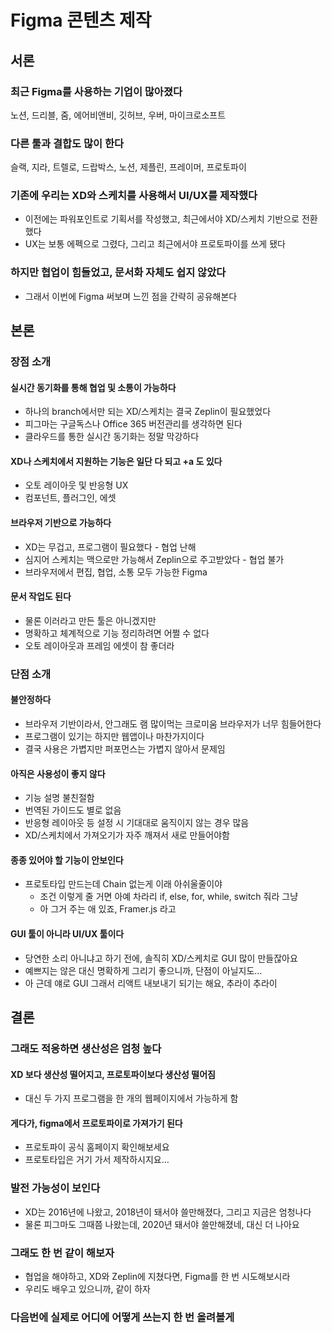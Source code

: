 # Figma 콘텐츠 제작

## 서론

### 최근 Figma를 사용하는 기업이 많아졌다

노션, 드리블, 줌, 에어비앤비, 깃허브, 우버, 마이크로소프트

### 다른 툴과 결합도 많이 한다

슬랙, 지라, 트렐로, 드랍박스, 노션, 제플린, 프레이머, 프로토파이

### 기존에 우리는 XD와 스케치를 사용해서 UI/UX를 제작했다
- 이전에는 파워포인트로 기획서를 작성했고, 최근에서야 XD/스케치 기반으로 전환했다   
- UX는 보통 에펙으로 그렸다, 그리고 최근에서야 프로토파이를 쓰게 됐다

### 하지만 협업이 힘들었고, 문서화 자체도 쉽지 않았다

- 그래서 이번에 Figma 써보며 느낀 점을 간략히 공유해본다

## 본론

### 장점 소개

#### 실시간 동기화를 통해 협업 및 소통이 가능하다
- 하나의 branch에서만 되는 XD/스케치는 결국 Zeplin이 필요했었다   
- 피그마는 구글독스나 Office 365 버전관리를 생각하면 된다   
- 클라우드를 통한 실시간 동기화는 정말 막강하다

#### XD나 스케치에서 지원하는 기능은 일단 다 되고 +a 도 있다
- 오토 레이아웃 및 반응형 UX   
- 컴포넌트, 플러그인, 에셋

#### 브라우저 기반으로 가능하다

- XD는 무겁고, 프로그램이 필요했다 - 협업 난해   
- 심지어 스케치는 맥으로만 가능해서 Zeplin으로 주고받았다 - 협업 불가   
- 브라우저에서 편집, 협업, 소통 모두 가능한 Figma

#### 문서 작업도 된다
- 물론 이러라고 만든 툴은 아니겠지만   
- 명확하고 체계적으로 기능 정리하려면 어쩔 수 없다   
- 오토 레이아웃과 프레임 에셋이 참 좋더라

### 단점 소개

#### 불안정하다
- 브라우저 기반이라서, 안그래도 램 많이먹는 크로미움 브라우저가 너무 힘들어한다   
- 프로그램이 있기는 하지만 웹앱이나 마찬가지이다   
- 결국 사용은 가볍지만 퍼포먼스는 가볍지 않아서 문제임

#### 아직은 사용성이 좋지 않다
- 기능 설명 불친절함   
- 번역된 가이드도 별로 없음   
- 반응형 레이아웃 등 설정 시 기대대로 움직이지 않는 경우 많음
- XD/스케치에서 가져오기가 자주 깨져서 새로 만들어야함   

####  종종 있어야 할 기능이 안보인다

- 프로토타입 만드는데 Chain 없는게 이래 아쉬울줄이야
    - 조건 이렇게 줄 거면 아예 차라리 if, else, for, while, switch 줘라 그냥
    - 아 그거 주는 애 있죠, Framer.js 라고

#### GUI 툴이 아니라 UI/UX 툴이다
- 당연한 소리 아니냐고 하기 전에, 솔직히 XD/스케치로 GUI 많이 만들잖아요
- 예쁘지는 않은 대신 명확하게 그리기 좋으니까, 단점이 아닐지도…
- 아 근데 얘로 GUI 그래서 리액트 내보내기 되기는 해요, 추라이 추라이

## 결론

### 그래도 적응하면 생산성은 엄청 높다

#### XD 보다 생산성 떨어지고, 프로토파이보다 생산성 떨어짐
- 대신 두 가지 프로그램을 한 개의 웹페이지에서 가능하게 함

#### 게다가, figma에서 프로토파이로 가져가기 된다
- 프로토파이 공식 홈페이지 확인해보세요
- 프로토타입은 거기 가서 제작하시지요…

### 발전 가능성이 보인다
- XD는 2016년에 나왔고, 2018년이 돼서야 쓸만해졌다, 그리고 지금은 엄청나다
- 물론 피그마도 그때쯤 나왔는데, 2020년 돼서야 쓸만해졌네, 대신 더 나아요

### 그래도 한 번 같이 해보자
- 협업을 해야하고, XD와 Zeplin에 지쳤다면, Figma를 한 번 시도해보시라
- 우리도 배우고 있으니까, 같이 하자

### 다음번에 실제로 어디에 어떻게 쓰는지 한 번 올려볼게
